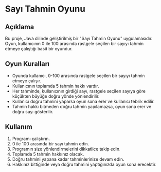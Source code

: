 # Sayı Tahmin Oyunu

## Açıklama

Bu proje, Java dilinde geliştirilmiş bir "Sayı Tahmin Oyunu" uygulamasıdır. Oyun, kullanıcının 0 ile 100 arasında rastgele seçilen bir sayıyı tahmin etmeye çalıştığı basit bir oyundur.

## Oyun Kuralları

- Oyunda kullanıcı, 0-100 arasında rastgele seçilen bir sayıyı tahmin etmeye çalışır.
- Kullanıcının toplamda 5 tahmin hakkı vardır.
- Her tahminde, kullanıcının girdiği sayı, rastgele seçilen sayıya göre küçükten büyüğe doğru yönde yönlendirilir.
- Kullanıcı doğru tahmini yaparsa oyun sona erer ve kullanıcı tebrik edilir.
- Tahmin hakkı bitmeden doğru tahmin yapılamazsa, oyun sona erer ve doğru sayı gösterilir.

## Kullanım

1. Programı çalıştırın.
2. 0 ile 100 arasında bir sayı tahmin edin.
3. Programın size yönlendirmelerini dikkatlice takip edin.
4. Toplamda 5 tahmin hakkınız olacak.
5. Doğru tahmini yapana kadar tahminlerinize devam edin.
6. Hakkınız bittiğinde veya doğru tahmini yaptığınızda oyun sona erecektir.
